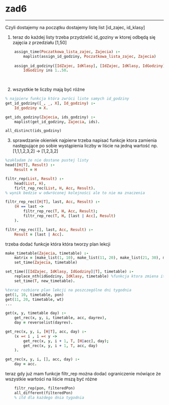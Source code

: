 # zad6

---

Czyli dostajemy na początku dostajemy listę list [id_zajec, id_klasy]

1. teraz do każdej listy trzeba przydzielić id_goziny w ktorej odbędą się zajęcia z przedziału [1,50]

```prolog
    assign_time(Poczatkowa_lista_zajec, Zajecia) :-
        maplist(assign_id_godziny, Poczatkowa_lista_zajec, Zajecia)
    
    assign_id_godziny([IdZajec, IdKlasy], [IdZajec, IdKlasy, IdGodziny]) :-
        IdGodziny ins 1..50.
       
        
```

2. wszystkie te liczby mają być różne 
```prolog
% najpierw funkcja która zwróci liste samych id_godziny
get_id_godziny([_, _, X], Id_godziny) :-
    Id_godziny = X.

get_ids_godziny(Zajecia, ids_godziny) :-
    maplist(get_id_godziny, Zajecia, ids).

all_distinct(ids_godziny)
```

3. sprawdzanie okieniek
najpierw trzeba napisać funkcje ktora zamienia następujące po sobie wystąpienia liczby w liście na jedną wartość np. [1,1,1,2,3,2] -> [1,2,3,2]

``` prolog
%zakładam że nie dostane pustej listy
head([H|T], Result) :-
    Result = H

filtr_rep(List, Result) :-
    head(List, H), 
    firlt_rep_rec(List, H, Acc, Result).
% wynik bedzie w odwróconej kolejności ale to nie ma znaczenia

filtr_rep_rec([H|T], last, Acc, Result) :-
    (H == last -> 
        filtr_rep_rec(T, H, Acc, Result);
        filtr_rep_rec(T, H, [last | Acc], Result)
    ).

filtr_rep_rec([], last, Acc, Result) :-
    Result = [last | Acc].
```

trzeba dodać funkcje która która tworzy plan lekcji
```prolog
make_timetable(Zajecia, timetable) :-
    matrix = [make_list(1, 10), make_list(11, 20), make_list(21, 30), make_list(31, 40), make_list(41, 50)]
    set_time(Zajecia, timetable)

set_time([[IdZajec, IdKlasy, IdGodziny]|T], timetable) :-
    replace_nth(idGodziny, IdKlasy, timetable) %funkcja ktora zmiena itą wartośc na liście na IdKlasy
    set_time(T, new_timetable).

%teraz rozbiore plan lekcji na poszczególne dni tygodnia
get(1, 10, timetable, pon)
get(11, 20, timetable, wt)
...

get(x, y, timetable day) :-
    get_rec(x, y, i, timetable, acc, dayrev),
    day = reverselist(dayrev).

get_rec(x, y, i, [H|T], acc, day) :-
    (x =< i , i =< y ->
        get_rec(x, y, i + 1, T, [H|acc], day);
        get_rec(x, y, i + 1, T, acc, day)
    ).

get_rec(x, y, i, [], acc, day) :-
    day = acc.
```

teraz gdy już mam funkcje filtr_rep można dodać ograniczenie mówiące że wszystkie wartości na liście mszą być różne
```prolog
    filtr_rep(pon, filteredPon)
    all_different(filteredPon)
    % itd dla każdego dnia tygodnia
```
